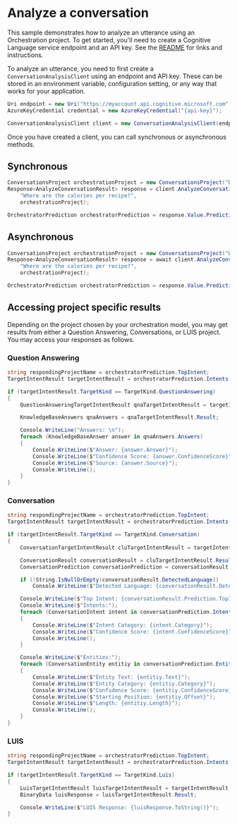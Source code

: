 # Analyze a conversation

This sample demonstrates how to analyze an utterance using an Orchestration project. To get started, you'll need to create a Cognitive Language service endpoint and an API key. See the [README](https://github.com/Azure/azure-sdk-for-net/blob/main/sdk/cognitivelanguage/Azure.AI.Language.Conversations/README.md) for links and instructions.

To analyze an utterance, you need to first create a `ConversationAnalysisClient` using an endpoint and API key. These can be stored in an environment variable, configuration setting, or any way that works for your application.

```C# Snippet:ConversationAnalysisClient_Create
Uri endpoint = new Uri("https://myaccount.api.cognitive.microsoft.com");
AzureKeyCredential credential = new AzureKeyCredential("{api-key}");

ConversationAnalysisClient client = new ConversationAnalysisClient(endpoint, credential);
```

Once you have created a client, you can call synchronous or asynchronous methods.

## Synchronous

```C# Snippet:ConversationAnalysis_AnalyzeConversationOrchestrationPrediction
ConversationsProject orchestrationProject = new ConversationsProject("DomainOrchestrator", "production");
Response<AnalyzeConversationResult> response = client.AnalyzeConversation(
    "Where are the calories per recipe?",
    orchestrationProject);

OrchestratorPrediction orchestratorPrediction = response.Value.Prediction as OrchestratorPrediction;
```

## Asynchronous

```C# Snippet:ConversationAnalysis_AnalyzeConversationOrchestrationPredictionAsync
ConversationsProject orchestrationProject = new ConversationsProject("DomainOrchestrator", "production");
Response<AnalyzeConversationResult> response = await client.AnalyzeConversationAsync(
    "Where are the calories per recipe?",
    orchestrationProject);

OrchestratorPrediction orchestratorPrediction = response.Value.Prediction as OrchestratorPrediction;
```

## Accessing project specific results

Depending on the project chosen by your orchestration model, you may get results from either a Question Answering, Conversations, or LUIS project. You may access your responses as follows.

### Question Answering

```C# Snippet:ConversationAnalysis_AnalyzeConversationOrchestrationPredictionQnA
string respondingProjectName = orchestratorPrediction.TopIntent;
TargetIntentResult targetIntentResult = orchestratorPrediction.Intents[respondingProjectName];

if (targetIntentResult.TargetKind == TargetKind.QuestionAnswering)
{
    QuestionAnsweringTargetIntentResult qnaTargetIntentResult = targetIntentResult as QuestionAnsweringTargetIntentResult;

    KnowledgeBaseAnswers qnaAnswers = qnaTargetIntentResult.Result;

    Console.WriteLine("Answers: \n");
    foreach (KnowledgeBaseAnswer answer in qnaAnswers.Answers)
    {
        Console.WriteLine($"Answer: {answer.Answer}");
        Console.WriteLine($"Confidence Score: {answer.ConfidenceScore}");
        Console.WriteLine($"Source: {answer.Source}");
        Console.WriteLine();
    }
}
```

### Conversation

```C# Snippet:ConversationAnalysis_AnalyzeConversationOrchestrationPredictionConversation
string respondingProjectName = orchestratorPrediction.TopIntent;
TargetIntentResult targetIntentResult = orchestratorPrediction.Intents[respondingProjectName];

if (targetIntentResult.TargetKind == TargetKind.Conversation)
{
    ConversationTargetIntentResult cluTargetIntentResult = targetIntentResult as ConversationTargetIntentResult;

    ConversationResult conversationResult = cluTargetIntentResult.Result;
    ConversationPrediction conversationPrediction = conversationResult.Prediction;

    if (!String.IsNullOrEmpty(conversationResult.DetectedLanguage))
        Console.WriteLine($"Detected Language: {conversationResult.DetectedLanguage}");

    Console.WriteLine($"Top Intent: {conversationResult.Prediction.TopIntent}");
    Console.WriteLine($"Intents:");
    foreach (ConversationIntent intent in conversationPrediction.Intents)
    {
        Console.WriteLine($"Intent Category: {intent.Category}");
        Console.WriteLine($"Confidence Score: {intent.ConfidenceScore}");
        Console.WriteLine();
    }

    Console.WriteLine($"Entities:");
    foreach (ConversationEntity entitiy in conversationPrediction.Entities)
    {
        Console.WriteLine($"Entity Text: {entitiy.Text}");
        Console.WriteLine($"Entity Category: {entitiy.Category}");
        Console.WriteLine($"Confidence Score: {entitiy.ConfidenceScore}");
        Console.WriteLine($"Starting Position: {entitiy.Offset}");
        Console.WriteLine($"Length: {entitiy.Length}");
        Console.WriteLine();
    }
}
```

### LUIS

```C# Snippet:ConversationAnalysis_AnalyzeConversationOrchestrationPredictionLuis
string respondingProjectName = orchestratorPrediction.TopIntent;
TargetIntentResult targetIntentResult = orchestratorPrediction.Intents[respondingProjectName];

if (targetIntentResult.TargetKind == TargetKind.Luis)
{
    LuisTargetIntentResult luisTargetIntentResult = targetIntentResult as LuisTargetIntentResult;
    BinaryData luisResponse = luisTargetIntentResult.Result;

    Console.WriteLine($"LUIS Response: {luisResponse.ToString()}");
}
```
